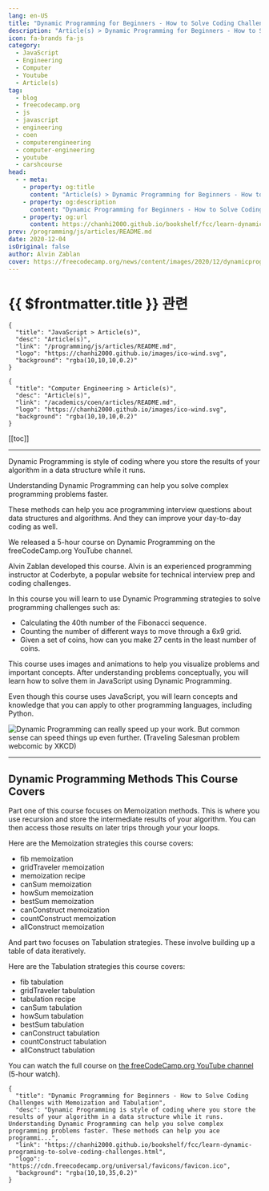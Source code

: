 ```yaml
---
lang: en-US
title: "Dynamic Programming for Beginners - How to Solve Coding Challenges with Memoization and Tabulation"
description: "Article(s) > Dynamic Programming for Beginners - How to Solve Coding Challenges with Memoization and Tabulation"
icon: fa-brands fa-js
category:
  - JavaScript
  - Engineering
  - Computer
  - Youtube
  - Article(s)
tag:
  - blog
  - freecodecamp.org
  - js
  - javascript
  - engineering
  - coen
  - computerengineering
  - computer-engineering
  - youtube
  - carshcourse
head:
  - - meta:
    - property: og:title
      content: "Article(s) > Dynamic Programming for Beginners - How to Solve Coding Challenges with Memoization and Tabulation"
    - property: og:description
      content: "Dynamic Programming for Beginners - How to Solve Coding Challenges with Memoization and Tabulation"
    - property: og:url
      content: https://chanhi2000.github.io/bookshelf/fcc/learn-dynamic-programing-to-solve-coding-challenges.html
prev: /programming/js/articles/README.md
date: 2020-12-04
isOriginal: false
author: Alvin Zablan
cover: https://freecodecamp.org/news/content/images/2020/12/dynamicprogramming.png
---
```


# {{ $frontmatter.title }} 관련

```component VPCard
{
  "title": "JavaScript > Article(s)",
  "desc": "Article(s)",
  "link": "/programming/js/articles/README.md",
  "logo": "https://chanhi2000.github.io/images/ico-wind.svg",
  "background": "rgba(10,10,10,0.2)"
}
```

```component VPCard
{
  "title": "Computer Engineering > Article(s)",
  "desc": "Article(s)",
  "link": "/academics/coen/articles/README.md",
  "logo": "https://chanhi2000.github.io/images/ico-wind.svg",
  "background": "rgba(10,10,10,0.2)"
}
```

[[toc]]

---

<SiteInfo
  name="Dynamic Programming for Beginners - How to Solve Coding Challenges with Memoization and Tabulation"
  desc="Dynamic Programming is style of coding where you store the results of your algorithm in a data structure while it runs. Understanding Dynamic Programming can help you solve complex programming problems faster. These methods can help you ace programmi..."
  url="https://freecodecamp.org/news/learn-dynamic-programing-to-solve-coding-challenges"
  logo="https://cdn.freecodecamp.org/universal/favicons/favicon.ico"
  preview="https://freecodecamp.org/news/content/images/2020/12/dynamicprogramming.png"/>

Dynamic Programming is style of coding where you store the results of your algorithm in a data structure while it runs.

Understanding Dynamic Programming can help you solve complex programming problems faster.

These methods can help you ace programming interview questions about data structures and algorithms. And they can improve your day-to-day coding as well.

We released a 5-hour course on Dynamic Programming on the freeCodeCamp.org YouTube channel.

Alvin Zablan developed this course. Alvin is an experienced programming instructor at Coderbyte, a popular website for technical interview prep and coding challenges.

In this course you will learn to use Dynamic Programming strategies to solve programming challenges such as:

- Calculating the 40th number of the Fibonacci sequence.
- Counting the number of different ways to move through a 6x9 grid.
- Given a set of coins, how can you make 27 cents in the least number of coins.

This course uses images and animations to help you visualize problems and important concepts. After understanding problems conceptually, you will learn how to solve them in JavaScript using Dynamic Programming.

Even though this course uses JavaScript, you will learn concepts and knowledge that you can apply to other programming languages, including Python.

![Dynamic Programming can really speed up your work. But common sense can speed things up even further. (Traveling Salesman problem webcomic by [<VPIcon icon="fas fa-globe"/>XKCD](https://xkcd.com/399/))](https://freecodecamp.org/news/content/images/2020/12/image-27.png)

---

## Dynamic Programming Methods This Course Covers

Part one of this course focuses on Memoization methods. This is where you use recursion and store the intermediate results of your algorithm. You can then access those results on later trips through your your loops.

Here are the Memoization strategies this course covers:

- fib memoization
- gridTraveler memoization
- memoization recipe
- canSum memoization
- howSum memoization
- bestSum memoization
- canConstruct memoization
- countConstruct memoization
- allConstruct memoization

And part two focuses on Tabulation strategies. These involve building up a table of data iteratively.

Here are the Tabulation strategies this course covers:

- fib tabulation
- gridTraveler tabulation
- tabulation recipe
- canSum tabulation
- howSum tabulation
- bestSum tabulation
- canConstruct tabulation
- countConstruct tabulation
- allConstruct tabulation

You can watch the full course on [<VPIcon icon="fa-brands fa-youtube"/>the freeCodeCamp.org YouTube channel](https://youtu.be/oBt53YbR9Kk) (5-hour watch).

<VidStack src="youtube/oBt53YbR9Kk" />

<!-- TODO: add ARTICLE CARD -->
```component VPCard
{
  "title": "Dynamic Programming for Beginners - How to Solve Coding Challenges with Memoization and Tabulation",
  "desc": "Dynamic Programming is style of coding where you store the results of your algorithm in a data structure while it runs. Understanding Dynamic Programming can help you solve complex programming problems faster. These methods can help you ace programmi...",
  "link": "https://chanhi2000.github.io/bookshelf/fcc/learn-dynamic-programing-to-solve-coding-challenges.html",
  "logo": "https://cdn.freecodecamp.org/universal/favicons/favicon.ico",
  "background": "rgba(10,10,35,0.2)"
}
```
